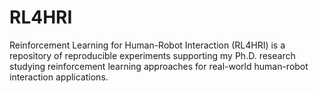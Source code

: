 # RL4HRI
Reinforcement Learning for Human-Robot Interaction (RL4HRI) is a repository of reproducible experiments supporting my Ph.D. research studying reinforcement learning approaches for real-world human-robot interaction applications.

